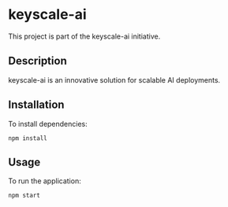 # keyscale-ai

This project is part of the keyscale-ai initiative.

## Description

keyscale-ai is an innovative solution for scalable AI deployments.

## Installation

To install dependencies:
```
npm install
```

## Usage

To run the application:
```
npm start
```